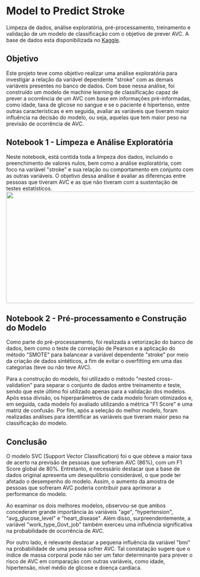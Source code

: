 <h1>Model to Predict Stroke</h1>

Limpeza de dados, análise exploratória, pré-processamento, treinamento e validação de um modelo de classificação com o objetivo de prever AVC. A base de dados esta disponibilizada no <a href='https://www.kaggle.com/datasets/fedesoriano/stroke-prediction-dataset'>Kaggle</a>.

<h2>Objetivo</h2>

Este projeto teve como objetivo realizar uma análise exploratória para investigar a relação da variável dependente "stroke" com as demais variáveis presentes no banco de dados. Com base nessa análise, foi construído um modelo de machine learning de classificação capaz de prever a ocorrência de um AVC com base em informações pré-informadas, como idade, taxa de glicose no sangue e se o paciente é hipertenso, entre outras características e em seguida, avaliar as variáveis que tiveram maior influência na decisão do modelo, ou seja, aquelas que tem maior peso na previsão de ocorrência de AVC.

<h2>Notebook 1 - Limpeza e Análise Exploratória</h2>
Neste notebook, está contida toda a limpeza dos dados, incluindo o preenchimento de valores nulos, bem como a análise exploratória, com foco na variável "stroke" e sua relação ou comportamento em conjunto com as outras variáveis. O objetivo dessa análise é avaliar as diferenças entre pessoas que tiveram AVC e as que não tiveram com a sustentação de testes estatísticos.
<img src ="https://user-images.githubusercontent.com/110298606/226348853-b103ff31-001f-4f07-a8e7-94603529bdc6.png" width = 600px height = 300px/>

<h2>Notebook 2 - Pré-processamento e Construção do Modelo</h2>
Como parte do pré-processamento, foi realizada a vetorização do banco de dados, bem como o teste de correlação de Pearson e a aplicação do método "SMOTE" para balancear a variável dependente "stroke" por meio da criação de dados sintéticos, a fim de evitar o overfitting em uma das categorias (teve ou não teve AVC).

Para a construção do modelo, foi utilizado o método "nested cross-validation" para separar o conjunto de dados entre treinamento e teste, sendo que este último foi utilizado apenas para a validação dos modelos. Após essa divisão, os hiperparâmetros de cada modelo foram otimizados e, em seguida, cada modelo foi avaliado utilizando a métrica "F1 Score" e uma matriz de confusão. Por fim, após a seleção do melhor modelo, foram realizadas análises para identificar as variáveis que tiveram maior peso na classificação do modelo.

<h2>Conclusão</h2>

O modelo SVC (Support Vector Classification) foi o que obteve a maior taxa de acerto na previsão de pessoas que sofreram AVC (86%), com um F1 Score global de 80%. Entretanto, é necessário destacar que a base de dados original apresenta um desequilíbrio considerável, o que pode ter afetado o desempenho do modelo. Assim, o aumento da amostra de pessoas que sofreram AVC poderia contribuir para aprimorar a performance do modelo.

Ao examinar os dois melhores modelos, observou-se que ambos concederam grande importância às variáveis "age", "hypertension", "avg_glucose_level" e "heart_disease". Além disso, surpreendentemente, a variável "work_type_Govt_job" também exerceu uma influência significativa na probabilidade de ocorrência de AVC.

Por outro lado, é relevante destacar a pequena influência da variável "bmi" na probabilidade de uma pessoa sofrer AVC. Tal constatação sugere que o índice de massa corporal pode não ser um fator determinante para prever o risco de AVC em comparação com outras variáveis, como idade, hipertensão, nível médio de glicose e doença cardíaca.
